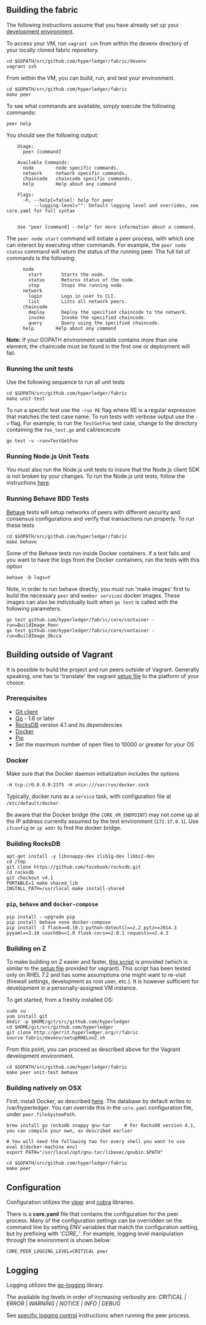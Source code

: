 ## Building the fabric

The following instructions assume that you have already set up your [development environment](devenv.md).

To access your VM, run `vagrant ssh` from within the devenv directory of your locally cloned fabric repository.

```
cd $GOPATH/src/github.com/hyperledger/fabric/devenv
vagrant ssh
```

From within the VM, you can build, run, and test your environment.

```
cd $GOPATH/src/github.com/hyperledger/fabric
make peer
```

To see what commands are available, simply execute the following commands:
```
peer help
```

You should see the following output:

```
    Usage:
      peer [command]

    Available Commands:
      node        node specific commands.
      network     network specific commands.
      chaincode   chaincode specific commands.
      help        Help about any command

    Flags:
      -h, --help[=false]: help for peer
          --logging-level="": Default logging level and overrides, see core.yaml for full syntax


    Use "peer [command] --help" for more information about a command.
```

The `peer node start` command will initiate a peer process, with which one can interact by executing other commands. For example, the `peer node status` command will return the status of the running peer. The full list of commands is the following:

```
      node
        start       Starts the node.
        status      Returns status of the node.
        stop        Stops the running node.
      network
        login       Logs in user to CLI.
        list        Lists all network peers.
      chaincode
        deploy      Deploy the specified chaincode to the network.
        invoke      Invoke the specified chaincode.
        query       Query using the specified chaincode.
      help        Help about any command
```

**Note:** If your GOPATH environment variable contains more than one element, the chaincode must be found in the first one or deployment will fail.

### Running the unit tests

Use the following sequence to run all unit tests

```
cd $GOPATH/src/github.com/hyperledger/fabric
make unit-test
```

To run a specific test use the `-run RE` flag where RE is a regular expression that matches the test case name. To run tests with verbose output use the `-v` flag. For example, to run the `TestGetFoo` test case, change to the directory containing the `foo_test.go` and call/excecute

```
go test -v -run=TestGetFoo
```

### Running Node.js Unit Tests

You must also run the Node.js unit tests to insure that the Node.js client SDK is not broken by your changes. To run the Node.js unit tests, follow the instructions [here](https://github.com/hyperledger/fabric/tree/master/sdk/node#unit-tests).

### Running Behave BDD Tests
[Behave](http://pythonhosted.org/behave/) tests will setup networks of peers with different security and consensus configurations and verify that transactions run properly. To run these tests

```
cd $GOPATH/src/github.com/hyperledger/fabric
make behave
```
Some of the Behave tests run inside Docker containers. If a test fails and you want to have the logs from the Docker containers, run the tests with this option
```
behave -D logs=Y
```

Note, in order to run behave directly, you must run 'make images' first to build the necessary `peer` and `member services` docker images. These images can also be individually built when `go test` is called with the following parameters:

```
go test github.com/hyperledger/fabric/core/container -run=BuildImage_Peer
go test github.com/hyperledger/fabric/core/container -run=BuildImage_Obcca
```

## Building outside of Vagrant
It is possible to build the project and run peers outside of Vagrant. Generally speaking, one has to 'translate' the vagrant [setup file](https://github.com/hyperledger/fabric/blob/master/devenv/setup.sh) to the platform of your choice.

### Prerequisites
* [Git client](https://git-scm.com/downloads)
* [Go](https://golang.org/) - 1.6 or later
* [RocksDB](https://github.com/facebook/rocksdb/blob/master/INSTALL.md) version 4.1 and its dependencies
* [Docker](https://docs.docker.com/engine/installation/)
* [Pip](https://pip.pypa.io/en/stable/installing/)
* Set the maximum number of open files to 10000 or greater for your OS

### Docker
Make sure that the Docker daemon initialization includes the options
```
-H tcp://0.0.0.0:2375 -H unix:///var/run/docker.sock
```

Typically, docker runs as a `service` task, with configuration file at `/etc/default/docker`.

Be aware that the Docker bridge (the `CORE_VM_ENDPOINT`) may not come
up at the IP address currently assumed by the test environment
(`172.17.0.1`). Use `ifconfig` or `ip addr` to find the docker bridge.

### Building RocksDB
```
apt-get install -y libsnappy-dev zlib1g-dev libbz2-dev
cd /tmp
git clone https://github.com/facebook/rocksdb.git
cd rocksdb
git checkout v4.1
PORTABLE=1 make shared_lib
INSTALL_PATH=/usr/local make install-shared
```

### `pip`, `behave` and `docker-compose`
```
pip install --upgrade pip
pip install behave nose docker-compose
pip install -I flask==0.10.1 python-dateutil==2.2 pytz==2014.3 pyyaml==3.10 couchdb==1.0 flask-cors==2.0.1 requests==2.4.3
```

### Building on Z
To make building on Z easier and faster, [this script](https://github.com/hyperledger/fabric/tree/master/devenv/setupRHELonZ.sh) is provided (which is similar to the [setup file](https://github.com/hyperledger/fabric/blob/master/devenv/setup.sh) provided for vagrant). This script has been tested only on RHEL 7.2 and has some assumptions one might want to re-visit (firewall settings, development as root user, etc.). It is however sufficient for development in a personally-assigned VM instance.

To get started, from a freshly installed OS:
```
sudo su
yum install git
mkdir -p $HOME/git/src/github.com/hyperledger
cd $HOME/git/src/github.com/hyperledger
git clone http://gerrit.hyperledger.org/r/fabric
source fabric/devenv/setupRHELonZ.sh
```
From this point, you can proceed as described above for the Vagrant development environment.

```
cd $GOPATH/src/github.com/hyperledger/fabric
make peer unit-test behave
```

### Building natively on OSX
First, install Docker, as described [here](https://docs.docker.com/engine/installation/mac/).
The database by default writes to /var/hyperledger. You can override this in the `core.yaml` configuration file, under `peer.fileSystemPath`.

```
brew install go rocksdb snappy gnu-tar     # For RocksDB version 4.1, you can compile your own, as described earlier

# You will need the following two for every shell you want to use
eval $(docker-machine env)
export PATH="/usr/local/opt/gnu-tar/libexec/gnubin:$PATH"

cd $GOPATH/src/github.com/hyperledger/fabric
make peer
```

## Configuration

Configuration utilizes the [viper](https://github.com/spf13/viper) and [cobra](https://github.com/spf13/cobra) libraries.

There is a **core.yaml** file that contains the configuration for the peer process. Many of the configuration settings can be overridden on the command line by setting ENV variables that match the configuration setting, but by prefixing with *'CORE_'*. For example, logging level manipulation through the environment is shown below:

    CORE_PEER_LOGGING_LEVEL=CRITICAL peer

## Logging

Logging utilizes the [go-logging](https://github.com/op/go-logging) library. 

The available log levels in order of increasing verbosity are: *CRITICAL | ERROR | WARNING | NOTICE | INFO | DEBUG*

See [specific logging control](https://github.com/hyperledger/fabric/blob/master/docs/Setup/logging-control.md) instructions when running the peer process.
